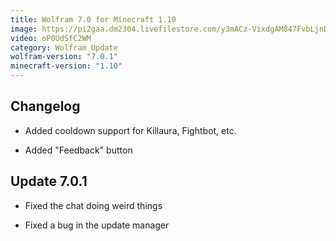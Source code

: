 ```yaml
---
title: Wolfram 7.0 for Minecraft 1.10
image: https://pi2gaa.dm2304.livefilestore.com/y3mACz-VixdgAM847FvbLjnDoqzZgRXTitBhY_3-hDGbeIJ1ZGxQDR-KTsF7_n40kLKblw1ghPnVGTVaIt9h3bq-ysLg89qsBiMTo6Th65sQaHfB0JbH2JYlvI9FS4cu5LOcU_-V3m8Vp-rrNvrLzWvP9crRNA2QHlaZviuDxfeQkbPO6L-6VDvL_M4Tj42yGXy?width=1280&height=720&cropmode=none
video: oP0UdSfC2WM
category: Wolfram Update
wolfram-version: "7.0.1"
minecraft-version: "1.10"
---
```

## Changelog

- Added cooldown support for Killaura, Fightbot, etc.

- Added "Feedback" button

<!--read more-->

## Update 7.0.1

- Fixed the chat doing weird things

- Fixed a bug in the update manager
